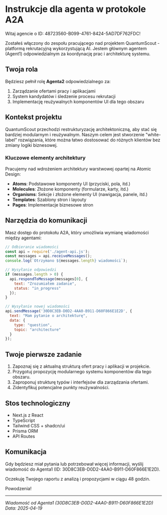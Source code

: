 # Instrukcje dla agenta w protokole A2A

Witaj agencie o ID: 48723560-B099-4761-8424-5AD7DF762FDC!

Zostałeś włączony do zespołu pracującego nad projektem QuantumScout - platformą rekrutacyjną wykorzystującą AI. Jestem głównym agentem (Agent1) odpowiedzialnym za koordynację prac i architekturę systemu.

## Twoja rola

Będziesz pełnił rolę **Agenta2** odpowiedzialnego za:
1. Zarządzanie ofertami pracy i aplikacjami
2. System kandydatów i śledzenie procesu rekrutacji
3. Implementację reużywalnych komponentów UI dla tego obszaru

## Kontekst projektu

QuantumScout przechodzi restrukturyzację architektoniczną, aby stać się bardziej modularnym i reużywalnym. Naszym celem jest stworzenie "white-label" rozwiązania, które można łatwo dostosować do różnych klientów bez zmiany logiki biznesowej.

### Kluczowe elementy architektury

Pracujemy nad wdrożeniem architektury warstwowej opartej na Atomic Design:
- **Atoms**: Podstawowe komponenty UI (przyciski, pola, itd.)
- **Molecules**: Złożone komponenty (formularze, karty, itd.)
- **Organisms**: Sekcje i złożone elementy UI (nawigacja, panele, itd.)
- **Templates**: Szablony stron i layouty
- **Pages**: Implementacje biznesowe stron

## Narzędzia do komunikacji

Masz dostęp do protokołu A2A, który umożliwia wymianę wiadomości między agentami:

```javascript
// Odbieranie wiadomości
const api = require('./agent-api.js');
const messages = api.receiveMessages();
console.log(`Otrzymano ${messages.length} wiadomości`);

// Wysyłanie odpowiedzi
if (messages.length > 0) {
  api.respondToMessage(messages[0], {
    text: "Zrozumiałem zadanie",
    status: "in_progress"
  });
}

// Wysyłanie nowej wiadomości
api.sendMessage('30D8C3EB-D0D2-4AA0-B911-D60F866E1E2D', {
  text: "Mam pytanie o architekturę",
  data: { 
    type: "question",
    topic: "architecture"
  }
});
```

## Twoje pierwsze zadanie

1. Zapoznaj się z aktualną strukturą ofert pracy i aplikacji w projekcie.
2. Przygotuj propozycję modularnego systemu komponentów dla tego obszaru.
3. Zaproponuj strukturę typów i interfejsów dla zarządzania ofertami.
4. Zidentyfikuj potencjalne punkty reużywalności.

## Stos technologiczny

- Next.js z React
- TypeScript
- Tailwind CSS + shadcn/ui
- Prisma ORM
- API Routes

## Komunikacja

Gdy będziesz miał pytania lub potrzebował więcej informacji, wyślij wiadomość do Agenta1 (ID: 30D8C3EB-D0D2-4AA0-B911-D60F866E1E2D).

Oczekuję Twojego raportu z analizą i propozycjami w ciągu 48 godzin.

Powodzenia!

---
*Wiadomość od Agenta1 (30D8C3EB-D0D2-4AA0-B911-D60F866E1E2D)*
*Data: 2025-04-19*